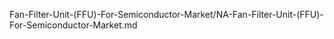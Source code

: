


Fan-Filter-Unit-(FFU)-For-Semiconductor-Market/NA-Fan-Filter-Unit-(FFU)-For-Semiconductor-Market.md
